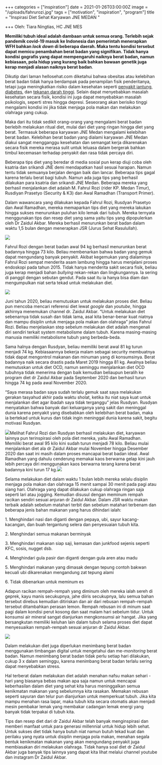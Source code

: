 +++
categories = ["inspiration"]
date = 2021-01-26T03:00:00Z
image = "/uploads/fahrurozi.jpg"
tags = ["motivation", "inspiration", "program"]
title = "Inspirasi Diet Sehat Karyawan JNE MEDAN "

+++
Oleh: Tiara Ningtias, HC JNE MES

**Memiliki tubuh ideal adalah dambaan untuk semua orang. Terlebih sejak pandemik covid-19 masuk ke Indonesia dan pemerintah menerapkan WFH bahkan _lock down_ di beberapa daerah. Maka tentu kondisi tersebut dapat memicu penambahan berat badan yang signifikan. Tidak hanya kondisi gografis yang dapat mempengaruhi naiknya berat badan, namun kebiasaan, pola hidup yang kurang baik bahkan bawaan genetik juga kerap menjadi alasan naiknya berat badan**.

Dikutip dari laman hellosehat.com diketahui bahwa obesitas atau kelebihan berat badan tidak hanya berdampak pada penampilan fisik penderitanya, tetapi juga meningkatkan risiko dalam kesehatan seperti [penyakit jantung](https://hellosehat.com/jantung/penyakit-jantung/pengertian-penyakit-jantung/), [diabetes](https://hellosehat.com/diabetes/diabetes-melitus/), dan [tekanan darah tinggi](https://hellosehat.com/jantung/hipertensi/pengertian-hipertensi/). Selain dapat menyebabkan masalah kesehatan secara fisik, kondisi ini juga dapat menyebabkan masalah psikologis, seperti stres hingga depresi. Seseorang akan berisiko tinggi mengalami kondisi ini jika tidak menjaga pola makan dan melakukan olahraga yang cukup.

Maka dari itu tidak sedikit orang-orang yang mengalami berat badan berlebih melakukan ritual diet, mulai dari diet yang ringan hingga diet yang berat. Termasuk beberapa karyawan JNE Medan mengalami kelebihan berat badan. Kelebihan berat badan yang dialami karyawan JNE Medan diakui sangat mengganggu kesehatan dan semangat kerja dikarenakan secara fisik mereka merasa sulit untuk leluasa dalam bergerak bahkan timbul kecemasan terhadap penyakit dan rasa tidak percaya diri.

Beberapa tips diet yang beredar di media sosial pun kerap diuji coba oleh ksatria dan srikandi JNE demi mendapatkan hasil sesuai harapan. Namun tentu tidak semuanya berjalan dengan baik dan lancar. Beberapa tips gagal karena terlalu berat bagi tubuh. Namun ada juga tips yang berhasil dilakukan para ksatria dan srikandi JNE Medan. Beberapa mereka yang berhasil menjalankan diet adalah M. Fahrul Rozi (rider KP. Medan Timur), Rusdiyan Prasetyo (Security & K3) dan Awal Ramadhan (Transport Primer).

Dalam wawancara yang dilakukan kepada Fahrul Rozi, Rusdyan Prasetyo dan Awal Ramadhan, mereka memaparkan tips diet yang mereka lakukan hingga sukses menurunkan puluhan kilo lemak dari tubuh. Mereka ternyata menggunakan tips dan resep diet yang sama yaitu tips yang dipopulerkan oleh Dr Zaidul Akbar. Mereka berhasil menurunkan berat badan dalam waktu 1,5 bulan dengan menerapkan JSR (Jurus Sehat Rasulullah).

![](/uploads/1d59b46f-c3c7-4a15-8f9a-de7c4c5da819_169.png)

Fahrul Rozi dengan berat badan awal 94 kg berhasil menurunkan berat badannya hingga 73 kilo. Beliau membenarkan bahwa badan yang gemuk dapat mengundang banyak penyakit. Akibat kegemukan yang dialaminya Fahrul Rozi sempat menderita asam lambung hingga harus menjalani proses endoskopi pada tahun 2015. Tidak hanya menderita sakit secara fisik, beliau juga kerap menjadi bahan _bullying_ rekan-rekan dan lingkungannya. Ia sering di panggil dengan sebutan gendut. Pada saat itu ia hanya bisa diam dan mengumpulkan niat serta tekad untuk melakukan diet.

![](/uploads/untitled.jpg)

Juni tahun 2020, beliau memutuskan untuk melakukan proses diet. Beliau pun mencoba mencari referensi diet lewat _google_ dan _youtube_, hingga akhirnya menemukan channel dr. Zaidul Akbar. “Untuk melakukan diet sebenarnya tidak susah dan tidak lama, asal kita benar-benar kuat niatnya dan mampu disiplin untuk menjaga pola makan dan olahraga” jelas Fahrul Rozi. Beliau menjelaskan step sebelum melakukan diet adalah mengenali diri sendiri terkait system metabolisme dalam tubuh. Karena masing-masing manusia memiliki metabolisme tubuh yang berbeda-beda.

Sama halnya dengan Rusdyan, beliau memiliki berat awal 81 kg turun menjadi 74 kg. Kebiasaannya bekerja malam sebagai security membuatnya tidak dapat mengontrol makanan dan minuman yang di konsumsinya. Berat badannya naik secara drastis pada Maret 2019 hingga 81 kg. Awalnya beliau memutuskan untuk diet OCD, namun seminggu menjalankan diet OCD tubuhnya tidak menerima dengan baik kemudian beliaupun beralih ke program diet dr Zaidul Akbar pada September 2020 dan berhasil turun hingga 74 kg pada awal November 2020.

“Saya merasa badan saya sudah terlalu gemuk saat saya melakukan gerakan tasyahud akhir pada waktu sholat, ketika itu niat saya kuat untuk menjalankan diet agar ibadah saya tidak terganggu” jelas Rusdyan. Rusdyan menyatakan bahwa banyak dari keluarganya yang sakit dan meninggal dunia karena penyakit yang disebabkan oleh kelebihan berat badan, maka ia bertekad untuk kurus dan tidak ingin meninggal dunia karena sakit, begitu motivasi Rusdyan.

![](/uploads/rusdian-1.jpg)Melihat Fahrul Rozi dan Rusdyan berhasil melakukan diet, karyawan lainnya pun terinspirasi oleh pola diet mereka, yaitu Awal Ramadhan. Memiliki berat awal 95 kilo kini sudah turun menjadi 78 kilo. Beliau mulai menjalankan diet ala dr Zaidul Akbar mulai November hingga Desember 2020 dan saat ini masih dalam proses mancapai berat badan ideal. Awal Ramadhan yang dahulu cenderung memakai kaos berwarna gelap kini jauh lebih percaya diri menggunakan kaos berwarna terang karena berat badannya kini turun 17 kg.![](/uploads/before-95-kg-1.jpg)

Selama melakukan diet dalam waktu 1 bulan lebih mereka selalu disiplin menjaga pola makan dan olahraga 15 menit sampai 30 menit pada pagi atau siang hari. Olahraga yang dapat dilakukan cukup olahraga ringan saja seperti lari atau jogging. Kemudian disusul dengan meminum rempah racikan sendiri sesuai anjuran dr Zaidul Akbar. Dalam JSR waktu makan terbaik adalah sebelum matahari terbit dan sebelum matahari terbenam dan beberapa jenis bahan makanan yang harus dihindari ialah:

1\. Menghindari nasi dan diganti dengan pepaya, ubi, sayur kacang-kacangan, dan buah tergantung selera dan penyesuaian tubuh kita.

2\. Menghindari semua makanan berminyak

3\. Menghindari makanan siap saji, kemasan dan junkfood sejenis seperti KFC, sosis, nugget dsb.

4\. Menghindari gula pasir dan diganti dengan gula aren atau madu

5\. Menghindari makanan yang dimasak dengan tepung contoh bakwan kecuali ubi dikarenakan mengandung zat tepung alami

6\. Tidak dibenarkan untuk meminum es

Adapun racikan rempah-rempah yang diminum oleh mereka ialah sereh di geprek, kayu manis secukupnya, jahe diiris secukupnya, lalu semua bahan tersebut direbus kemudian ditiriskan dan air dari rebusan rempah-rempah tersebut ditambahkan perasan lemon. Rempah rebusan ini di minum saat pagi dalam kondisi perut kosong dan saat malam hari sebelum tidur. Untuk konsumsi air mineral sangat dianjurkan mengkonsumsi air hangat. Jika yang bersangkutan memiliki keluhan lain dalam tubuh selama proses diet dapat menyesuaikan rempah-rempah sesuai anjuran dr Zaidul Akbar.

![](/uploads/jahe.jpg)

Dalam melakukan diet juga diperlukan menimbang berat badan menggunakan timbangan digital untuk mengetahui dan me-_monitoring_ berat badan. Namun menimbang berat badan tidak perlu setiap hari dilakukan, cukup 3 x dalam seminggu, karena menimbang berat badan terlalu sering dapat menyebabkan stress.

Hal terberat dalam melakukan diet adalah menahan nafsu makan sehari - hari yang biasanya bebas makan apa saja namun untuk mencapai keberhasilan dalam diet yang sehat kita harus meninggalkan semua kenikmatan makanan yang sebelumnya kita rasakan. Memakan rebusan seperti sayuran dan telur pun dianjurkan untuk memperkuat tubuh. Jika kita mampu menahan rasa lapar, maka tubuh kita secara otomatis akan menjadi mesin pembakar lemak yang membakar cadangan lemak energi yang banyak tidak terpakai di tubuh kita.

Tips dan resep diet dari dr Zaidul Akbar telah banyak menginspirasi dan memberi manfaat untuk para generasi millennial untuk hidup lebih sehat. Untuk sukses diet tidak hanya butuh niat namun butuh tekad kuat dan perilaku yang nyata untuk disiplin menjaga pola makan, menahan segala bentuk kenikmatan makanan yang akan mengundang penyakit juga membiasakan diri melakukan olahraga. Tidak hanya soal diet dr Zaidul Akbar juga banyak tips lainnya yang dapat kita lihat melalui channel youtube dan instagram Dr Zaidul Akbar.